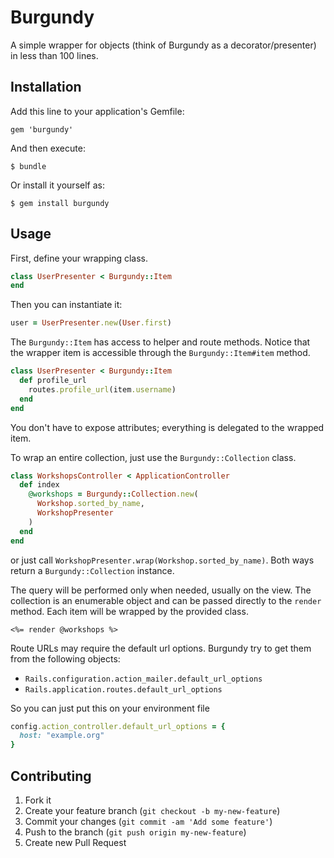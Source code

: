 # Burgundy

A simple wrapper for objects (think of Burgundy as a decorator/presenter) in less than 100 lines.

## Installation

Add this line to your application's Gemfile:

    gem 'burgundy'

And then execute:

    $ bundle

Or install it yourself as:

    $ gem install burgundy

## Usage

First, define your wrapping class.

```ruby
class UserPresenter < Burgundy::Item
end
```

Then you can instantiate it:

```ruby
user = UserPresenter.new(User.first)
```

The `Burgundy::Item` has access to helper and route methods. Notice that the wrapper item is accessible through the `Burgundy::Item#item` method.

```ruby
class UserPresenter < Burgundy::Item
  def profile_url
    routes.profile_url(item.username)
  end
end
```

You don't have to expose attributes; everything is delegated to the wrapped item.

To wrap an entire collection, just use the `Burgundy::Collection` class.

```ruby
class WorkshopsController < ApplicationController
  def index
    @workshops = Burgundy::Collection.new(
      Workshop.sorted_by_name,
      WorkshopPresenter
    )
  end
end
```

or just call `WorkshopPresenter.wrap(Workshop.sorted_by_name)`. Both ways return a `Burgundy::Collection` instance.

The query will be performed only when needed, usually on the view. The collection is an enumerable object and can be passed directly to the `render` method. Each item will be wrapped by the provided class.

```erb
<%= render @workshops %>
```

Route URLs may require the default url options. Burgundy try to get them from the following objects:

* `Rails.configuration.action_mailer.default_url_options`
* `Rails.application.routes.default_url_options`

So you can just put this on your environment file

```ruby
config.action_controller.default_url_options = {
  host: "example.org"
}
```

## Contributing

1. Fork it
2. Create your feature branch (`git checkout -b my-new-feature`)
3. Commit your changes (`git commit -am 'Add some feature'`)
4. Push to the branch (`git push origin my-new-feature`)
5. Create new Pull Request
